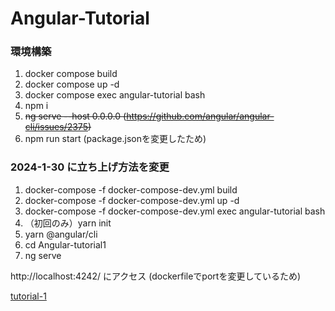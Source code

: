# Angular-Tutorial

### 環境構築
1. docker compose build
2. docker compose up -d
3. docker compose exec angular-tutorial bash
4. npm i
5. ~~ng serve --host 0.0.0.0 (https://github.com/angular/angular-cli/issues/2375)~~
6. npm run start (package.jsonを変更したため)

### 2024-1-30 に立ち上げ方法を変更
1. docker-compose -f docker-compose-dev.yml build
2. docker-compose -f docker-compose-dev.yml up -d
3. docker-compose -f docker-compose-dev.yml exec angular-tutorial bash
4. （初回のみ）yarn init
5. yarn @angular/cli
6. cd Angular-tutorial1
7. ng serve

http://localhost:4242/ にアクセス (dockerfileでportを変更しているため)


[tutorial-1](https://angular.jp/tutorial/first-app)
